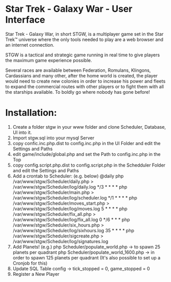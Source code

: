 Star Trek - Galaxy War - User Interface
===========================================

Star Trek - Galaxy War, in short STGW, is a multiplayer game set in the Star Trek™ universe where the only tools needed to play are a web browser and an internet connection.

STGW is a tactical and strategic game running in real time to give players the maximum game experience possible.

Several races are available between Federation, Romulans, Klingons, Cardassians and many other, after the home world is created, the player would need to create new colonies in order to increase his power and fleets to expand the commercial routes with other players or to fight them with all the starships available. To boldly go where nobody has gone before!

Installation:
===============
1. Create a folder stgw in your www folder and clone Scheduler, Database, UI into it.
2. Import stgw.sql into your mysql Server
3. copy confic.inc.php.dist to config.inc.php in the UI Folder and edit the Settings and Paths
4. edit game/include/global.php and set the Path to config.inc.php in the Top
5. copy config.script.php.dist to config.script.php in the Schedduler Folder and edit the Settings and Paths
6. Add a crontab to Scheduler: (e.g. below)
@daily php /var/www/stgw/Scheduler/daily.php > /var/www/stgw/Scheduler/log/daily.log
*/3 * * * * php /var/www/stgw/Scheduler/main.php > /var/www/stgw/Scheduler/log/scheduler.log
*/1 * * * * php /var/www/stgw/Scheduler/moves_start.php > /var/www/stgw/Scheduler/log/moves.log
5 * * * * php /var/www/stgw/Scheduler/fix_all.php > /var/www/stgw/Scheduler/log/fix_all.log
0 */6 * * * php /var/www/stgw/Scheduler/six_hours.php > /var/www/stgw/Scheduler/log/sixhours.log
35 * * * * php /var/www/stgw/Scheduler/sigcreate.php > /var/www/stgw/Scheduler/log/signatures.log
7. Add Planets! (e.g.)
php Scheduler/populate_world.php -> to spawn 25 planets per quadrant
php Scheduler/populate_world_1600.php -> in order to spawn 125 planets per quadrant
(It's also possible to set up a Cronjob for this)
6. Update SQL Table config -> tick_stopped = 0, game_stopped = 0
7. Register a New Player
